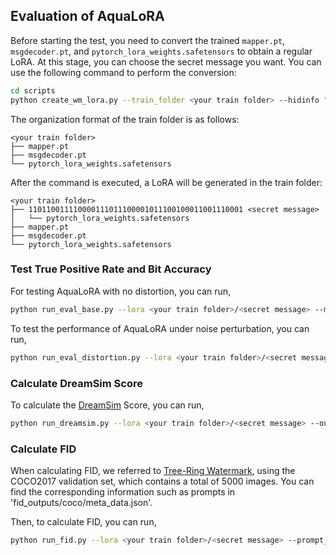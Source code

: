 ## Evaluation of AquaLoRA

Before starting the test, you need to convert the trained `mapper.pt`, `msgdecoder.pt`, and `pytorch_lora_weights.safetensors` to obtain a regular LoRA. At this stage, you can choose the secret message you want. You can use the following command to perform the conversion:

```bash
cd scripts
python create_wm_lora.py --train_folder <your train folder> --hidinfo "1010..." (when hidinfo is none, script will chose a random bit string)
```

The organization format of the train folder is as follows:

```
<your train folder>
├── mapper.pt
├── msgdecoder.pt
└── pytorch_lora_weights.safetensors
```

After the command is executed, a LoRA will be generated in the train folder:

```
<your train folder>
├── 110110011110000111011100001011100100011001110001 <secret message>
│   └── pytorch_lora_weights.safetensors
├── mapper.pt
├── msgdecoder.pt
└── pytorch_lora_weights.safetensors
```

### Test True Positive Rate and Bit Accuracy

For testing AquaLoRA with no distortion, you can run,

```bash
python run_eval_base.py --lora <your train folder>/<secret message> --msgdecoder <your train folder>/msgdecoder.pt --msg_gt <secret message>
```

To test the performance of AquaLoRA under noise perturbation, you can run,

```bash
python run_eval_distortion.py --lora <your train folder>/<secret message> --msgdecoder <your train folder>/msgdecoder.pt --msg_gt <secret message>
```

### Calculate DreamSim Score

To calculate the [DreamSim](https://github.com/ssundaram21/dreamsim) Score, you can run,

```bash
python run_dreamsim.py --lora <your train folder>/<secret message> --output_dir output
```

### Calculate FID

When calculating FID, we referred to [Tree-Ring Watermark](https://github.com/YuxinWenRick/tree-ring-watermark), using the COCO2017 validation set, which contains a total of 5000 images. You can find the corresponding information such as prompts in 'fid_outputs/coco/meta_data.json'.

Then, to calculate FID, you can run,

```bash
python run_fid.py --lora <your train folder>/<secret message> --prompt_file fid_outputs/coco/meta_data.json --gt_folder fid_outputs/coco/ground_truth
```
